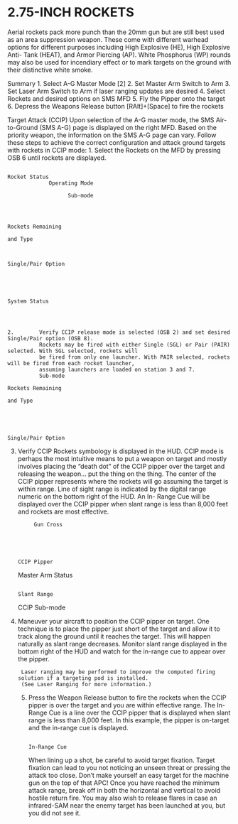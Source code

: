 
# 2.75-INCH ROCKETS

Aerial rockets pack more punch than the 20mm gun but are still best used as an area suppression weapon. These
come with different warhead options for different purposes including High Explosive (HE), High Explosive Anti-
Tank (HEAT), and Armor Piercing (AP). White Phosphorus (WP) rounds may also be used for incendiary effect or
to mark targets on the ground with their distinctive white smoke.

  Summary
         1.     Select A-G Master Mode [2]
         2.     Set Master Arm Switch to Arm
         3.     Set Laser Arm Switch to Arm if laser ranging updates are desired
         4.     Select Rockets and desired options on SMS MFD
         5.     Fly the Pipper onto the target
         6.     Depress the Weapons Release button [RAlt]+[Space] to fire the rockets



Target Attack (CCIP)
Upon selection of the A-G master mode, the SMS Air-to-Ground (SMS A-G) page is displayed on the right MFD.
Based on the priority weapon, the information on the SMS A-G page can vary. Follow these steps to achieve the
correct configuration and attack ground targets with rockets in CCIP mode:
    1.        Select the Rockets on the MFD by pressing OSB 6 until rockets are displayed.




                                                                                        Rocket Status
                 Operating Mode

                       Sub-mode



                                                                                        Rockets Remaining
                                                                                        and Type


                                                                                        Single/Pair Option




                                                                                        System Status




    2.        Verify CCIP release mode is selected (OSB 2) and set desired Single/Pair option (OSB 8).
              Rockets may be fired with either Single (SGL) or Pair (PAIR) selected. With SGL selected, rockets will
              be fired from only one launcher. With PAIR selected, rockets will be fired from each rocket launcher,
              assuming launchers are loaded on station 3 and 7.
              Sub-mode
                                                                               Rockets Remaining
                                                                               and Type




                                                                                Single/Pair Option




3.   Verify CCIP Rockets symbology is displayed in the HUD.
     CCIP mode is perhaps the most intuitive means to put a weapon on target and mostly involves placing
     the “death dot” of the CCIP pipper over the target and releasing the weapon… put the thing on the
     thing.
     The center of the CCIP pipper represents where the rockets will go assuming the target is within range.
     Line of sight range is indicated by the digital range numeric on the bottom right of the HUD. An In-
     Range Cue will be displayed over the CCIP pipper when slant range is less than 8,000 feet and rockets
     are most effective.




              Gun Cross




                                                                              CCIP Pipper




       Master Arm Status

                                                                              Slant Range
      CCIP Sub-mode




4.   Maneuver your aircraft to position the CCIP pipper on target.
          One technique is to place the pipper just short of the target and allow it to track along the ground until
          it reaches the target. This will happen naturally as slant range decreases. Monitor slant range displayed
          in the bottom right of the HUD and watch for the in-range cue to appear over the pipper.




          Laser ranging may be performed to improve the computed firing solution if a targeting pod is installed.
          (See Laser Ranging for more information.)
     5.   Press the Weapon Release button to fire the rockets when the CCIP pipper is over the
          target and you are within effective range.
          The In-Range Cue is a line over the CCIP pipper that is displayed when slant range is less than 8,000
          feet. In this example, the pipper is on-target and the in-range cue is displayed.




                                                                               In-Range Cue




          When lining up a shot, be careful to avoid target fixation. Target fixation can lead to you not noticing
          an unseen threat or pressing the attack too close. Don’t make yourself an easy target for the machine
          gun on the top of that APC!
Once you have reached the minimum attack range, break off in both the horizontal and vertical to avoid hostile
return fire. You may also wish to release flares in case an infrared-SAM near the enemy target has been launched
at you, but you did not see it.
